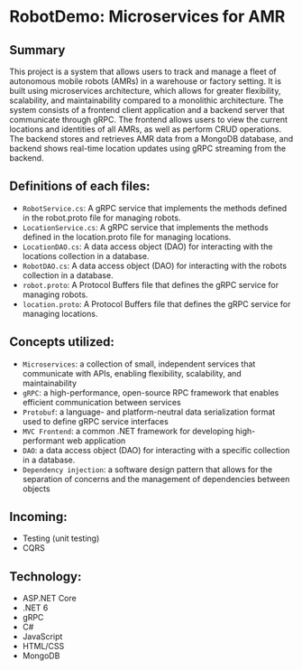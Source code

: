 # RobotDemo: Microservices for AMR
## Summary
This project is a system that allows users to track and manage a fleet of autonomous mobile robots (AMRs) in a warehouse or factory setting. It is built using microservices architecture, which allows for greater flexibility, scalability, and maintainability compared to a monolithic architecture. The system consists of a frontend client application and a backend server that communicate through gRPC. The frontend allows users to view the current locations and identities of all AMRs, as well as perform CRUD operations. The backend stores and retrieves AMR data from a MongoDB database, and backend shows real-time location updates using gRPC streaming from the backend.

## Definitions of each files:
- `RobotService.cs`: A gRPC service that implements the methods defined in the robot.proto file for managing robots.
- `LocationService.cs`: A gRPC service that implements the methods defined in the location.proto file for managing locations.
- `LocationDAO.cs`: A data access object (DAO) for interacting with the locations collection in a database.
- `RobotDAO.cs`: A data access object (DAO) for interacting with the robots collection in a database.
- `robot.proto`: A Protocol Buffers file that defines the gRPC service for managing robots.
- `location.proto`: A Protocol Buffers file that defines the gRPC service for managing locations.

## Concepts utilized:
- `Microservices`: a collection of small, independent services that communicate with APIs, enabling flexibility, scalability, and maintainability
- `gRPC`: a high-performance, open-source RPC framework that enables efficient communication between services
- `Protobuf`: a language- and platform-neutral data serialization format used to define gRPC service interfaces
- `MVC Frontend`: a common .NET framework for developing high-performant web application
- `DAO`: a data access object (DAO) for interacting with a specific collection in a database.
- `Dependency injection`: a software design pattern that allows for the separation of concerns and the management of dependencies between objects


## Incoming:
- Testing (unit testing)
- CQRS

## Technology:
- ASP.NET Core
- .NET 6
- gRPC
- C#
- JavaScript
- HTML/CSS
- MongoDB
